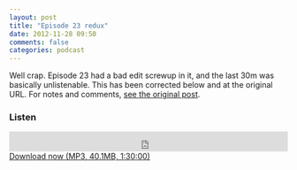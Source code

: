 ```yaml
---
layout: post
title: "Episode 23 redux"
date: 2012-11-28 09:50
comments: false
categories: podcast
---
```


Well crap. Episode 23 had a bad edit screwup in it, and the last 30m was basically unlistenable. This has been corrected below and at the original URL. For notes and comments, [see the original post](/post/2012-11-25/the-bozo-brush/).

### Listen

<iframe frameborder="0" height="36px" scrolling="no" seamless src="https://simplecast.com/e/35281?style=dark" width="100%"></iframe>
<a href="http://audio.simplecast.com/35281.mp3" rel="enclosure">Download now (MP3, 40.1MB, 1:30:00)</a>
